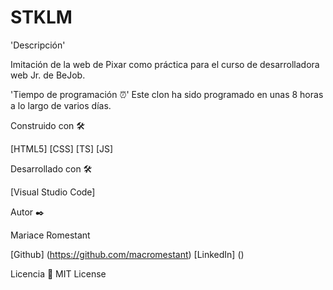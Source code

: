 # STKLM

'Descripción'

Imitación de la web de Pixar como práctica para el curso de desarrolladora web Jr. de BeJob.

'Tiempo de programación ⏰'
Este clon ha sido programado en unas 8 horas a lo largo de varios días.

Construido con 🛠️

[HTML5]
[CSS]
[TS]
[JS]

Desarrollado con 🛠️

[Visual Studio Code]

Autor ✒️

Mariace Romestant

[Github] (https://github.com/macromestant)
[LinkedIn] ()

Licencia 📄
MIT License
